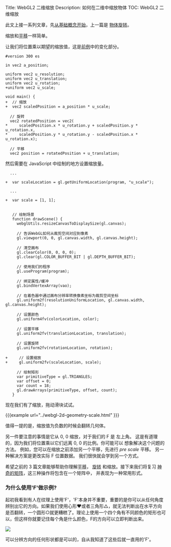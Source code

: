 Title: WebGL2 二维缩放
Description: 如何在二维中缩放物体
TOC: WebGL2 二维缩放

此文上接一系列文章，先[从基础概念开始](webgl-fundamentals.html)，上一篇是
[物体旋转](webgl-2d-rotation.html)。

缩放和[平移](webgl-2d-translation.html)一样简单。

让我们将位置乘以期望的缩放值，这是[前例](webgl-2d-rotation.html)中的变化部分。

```
#version 300 es

in vec2 a_position;

uniform vec2 u_resolution;
uniform vec2 u_translation;
uniform vec2 u_rotation;
+uniform vec2 u_scale;

void main() {
+  // 缩放
+  vec2 scaledPosition = a_position * u_scale;

  // 旋转
  vec2 rotatedPosition = vec2(
*     scaledPosition.x * u_rotation.y + scaledPosition.y * u_rotation.x,
*     scaledPosition.y * u_rotation.y - scaledPosition.x * u_rotation.x);

  // 平移
  vec2 position = rotatedPosition + u_translation;
```

然后需要在 JavaScript 中绘制的地方设置缩放量。

```
  ...

+  var scaleLocation = gl.getUniformLocation(program, "u_scale");

  ...

+  var scale = [1, 1];


   // 绘制场景
   function drawScene() {
     webglUtils.resizeCanvasToDisplaySize(gl.canvas);

     // 告诉WebGL如何从裁剪空间对应到像素
     gl.viewport(0, 0, gl.canvas.width, gl.canvas.height);

     // 清空画布
     gl.clearColor(0, 0, 0, 0);
     gl.clear(gl.COLOR_BUFFER_BIT | gl.DEPTH_BUFFER_BIT);

     // 使用我们的程序
     gl.useProgram(program);

     // 绑定属性/缓冲
     gl.bindVertexArray(vao);

     // 在着色器中通过画布分辨率转换像素坐标为裁剪空间坐标
     gl.uniform2f(resolutionUniformLocation, gl.canvas.width, gl.canvas.height);

     // 设置颜色
     gl.uniform4fv(colorLocation, color);

     // 设置平移
     gl.uniform2fv(translationLocation, translation);

     // 设置旋转
     gl.uniform2fv(rotationLocation, rotation);

+     // 设置缩放
+     gl.uniform2fv(scaleLocation, scale);

     // 绘制矩形
     var primitiveType = gl.TRIANGLES;
     var offset = 0;
     var count = 18;
     gl.drawArrays(primitiveType, offset, count);
   }
```

现在我们有了缩放，拖动滑块试试。

{{{example url="../webgl-2d-geometry-scale.html" }}}

值得一提的是，缩放值为负数的时候会翻转几何体。

另一件要注意的事情是它从 0, 0 缩放，对于我们的 F 是
左上角。 这是有道理的，因为我们将位置乘以它们远离 0, 0 的比例。你可能可以
想象解决这个问题的方法。 例如，您可以在缩放之前添加另一个平移，先进行 _pre scale_ 平移。 另一种解决方案是更改实际 F 位置数据。 我们很快就会学到另一个方式。

希望之前的 3 篇文章能够帮助你理解[平移](webgl-2d-translation.html)，
[旋转](webgl-2d-rotation.html) 和缩放。接下来我们将复习
[神奇的矩阵](webgl-2d-matrices.html)，这三种操作将包含在一个矩阵中，
并表现为一种常用形式。

<div class="webgl_bottombar">
<h3>为什么使用'F'做示例?</h3>
<p>
起初我看到有人在纹理上使用'F'，'F'本身并不重要，重要的是你可以从任何角度辨别出它的方向。如果我们使用心形❤或者三角形△，就无法判断出在水平方向是否翻转，一个圆形○就更糟糕了。理论上使用一个四个角有不同颜色的矩形也可以，但这样你就要记住每个角是什么颜色，F的方向可以立即判断出来。
</p>
<img src="../resources/f-orientation.svg" class="webgl_center"/>
<p>
可以分辨方向的任何形状都是可以的，自从我知道了这些后就一直用的'F'。
</p>
</div>
